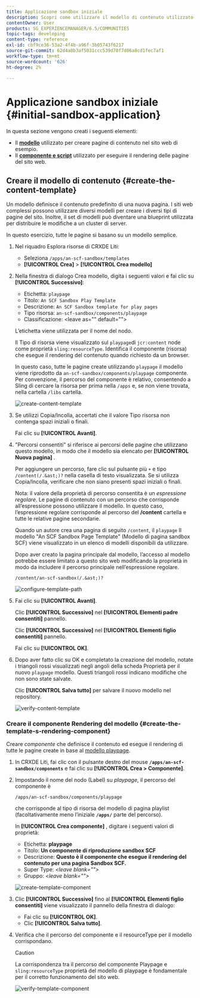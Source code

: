 ```yaml
---
title: Applicazione sandbox iniziale
description: Scopri come utilizzare il modello di contenuto utilizzato per creare pagine di contenuto e un componente e uno script utilizzati per il rendering delle pagine del sito web.
contentOwner: User
products: SG_EXPERIENCEMANAGER/6.5/COMMUNITIES
topic-tags: developing
content-type: reference
exl-id: cbf9ce36-53a2-4f4b-a96f-3b05743f6217
source-git-commit: 62d4a8b3af5031ccc539d78f7d06a8cd1fec7af1
workflow-type: tm+mt
source-wordcount: '626'
ht-degree: 2%

---
```


# Applicazione sandbox iniziale {#initial-sandbox-application}

In questa sezione vengono creati i seguenti elementi:

* Il **[modello](#createthepagetemplate)** utilizzato per creare pagine di contenuto nel sito web di esempio.
* Il **[componente e script](#create-the-template-s-rendering-component)** utilizzato per eseguire il rendering delle pagine del sito web.

## Creare il modello di contenuto {#create-the-content-template}

Un modello definisce il contenuto predefinito di una nuova pagina. I siti web complessi possono utilizzare diversi modelli per creare i diversi tipi di pagine del sito. Inoltre, il set di modelli può diventare una blueprint utilizzata per distribuire le modifiche a un cluster di server.

In questo esercizio, tutte le pagine si basano su un modello semplice.

1. Nel riquadro Esplora risorse di CRXDE Liti:

   * Seleziona `/apps/an-scf-sandbox/templates`
   * **[!UICONTROL Crea]** > **[!UICONTROL Crea modello]**

1. Nella finestra di dialogo Crea modello, digita i seguenti valori e fai clic su **[!UICONTROL Successivo]**:

   * Etichetta: `playpage`
   * Titolo: `An SCF Sandbox Play Template`
   * Descrizione: `An SCF Sandbox template for play pages`
   * Tipo risorsa: `an-scf-sandbox/components/playpage`
   * Classificazione: &lt;leave as=&quot;&quot; default=&quot;&quot;>

   L’etichetta viene utilizzata per il nome del nodo.

   Il Tipo di risorsa viene visualizzato sul `playpage`di `jcr:content` node come proprietà `sling:resourceType`. Identifica il componente (risorsa) che esegue il rendering del contenuto quando richiesto da un browser.

   In questo caso, tutte le pagine create utilizzando `playpage` il modello viene riprodotto da `an-scf-sandbox/components/playpage` componente. Per convenzione, il percorso del componente è relativo, consentendo a Sling di cercare la risorsa per prima nella `/apps` e, se non viene trovata, nella cartella `/libs` cartella.

   ![create-content-template](assets/create-content-template-1.png)

1. Se utilizzi Copia/Incolla, accertati che il valore Tipo risorsa non contenga spazi iniziali o finali.

   Fai clic su **[!UICONTROL Avanti]**.

1. &quot;Percorsi consentiti&quot; si riferisce ai percorsi delle pagine che utilizzano questo modello, in modo che il modello sia elencato per **[!UICONTROL Nuova pagina]** .

   Per aggiungere un percorso, fare clic sul pulsante più `+` e tipo `/content(/.&ast;)?` nella casella di testo visualizzata. Se si utilizza Copia/Incolla, verificare che non siano presenti spazi iniziali o finali.

   Nota: il valore della proprietà di percorso consentita è un *espressione regolare*. Le pagine di contenuto con un percorso che corrisponde all’espressione possono utilizzare il modello. In questo caso, l’espressione regolare corrisponde al percorso del **/content** cartella e tutte le relative pagine secondarie.

   Quando un autore crea una pagina di seguito `/content`, il `playpage` Il modello &quot;An SCF Sandbox Page Template&quot; (Modello di pagina sandbox SCF) viene visualizzato in un elenco di modelli disponibili da utilizzare.

   Dopo aver creato la pagina principale dal modello, l’accesso al modello potrebbe essere limitato a questo sito web modificando la proprietà in modo da includere il percorso principale nell’espressione regolare.

   `/content/an-scf-sandbox(/.&ast;)?`

   ![configure-template-path](assets/configure-template-path.png)

1. Fai clic su **[!UICONTROL Avanti]**.

   Clic **[!UICONTROL Successivo]** nel **[!UICONTROL Elementi padre consentiti]** pannello.

   Clic **[!UICONTROL Successivo]** nel **[!UICONTROL Elementi figlio consentiti]** pannello.

   Fai clic su **[!UICONTROL OK]**.

1. Dopo aver fatto clic su OK e completato la creazione del modello, notate i triangoli rossi visualizzati negli angoli della scheda Proprietà per il nuovo `playpage` modello. Questi triangoli rossi indicano modifiche che non sono state salvate.

   Clic **[!UICONTROL Salva tutto]** per salvare il nuovo modello nel repository.

   ![verify-content-template](assets/verify-content-template.png)

### Creare il componente Rendering del modello {#create-the-template-s-rendering-component}

Creare *componente* che definisce il contenuto ed esegue il rendering di tutte le pagine create in base al [modello playpage](#createthepagetemplate).

1. In CRXDE Liti, fai clic con il pulsante destro del mouse **`/apps/an-scf-sandbox/components`** e fai clic su **[!UICONTROL Crea > Componente]**.
1. Impostando il nome del nodo (Label) su *playpage*, il percorso del componente è

   `/apps/an-scf-sandbox/components/playpage`

   che corrisponde al tipo di risorsa del modello di pagina playlist (facoltativamente meno l’iniziale **`/apps/`** parte del percorso).

   In **[!UICONTROL Crea componente]** , digitare i seguenti valori di proprietà:

   * Etichetta: **playpage**
   * Titolo: **Un componente di riproduzione sandbox SCF**
   * Descrizione: **Questo è il componente che esegue il rendering del contenuto per una pagina Sandbox SCF.**
   * Super Type: *&lt;leave blank=&quot;&quot;>*
   * Gruppo: *&lt;leave blank=&quot;&quot;>*

   ![create-template-component](assets/create-template-component.png)

1. Clic **[!UICONTROL Successivo]** fino al **[!UICONTROL Elementi figlio consentiti]** viene visualizzato il pannello della finestra di dialogo:

   * Fai clic su **[!UICONTROL OK]**.
   * Clic **[!UICONTROL Salva tutto]**.

1. Verifica che il percorso del componente e il resourceType per il modello corrispondano.

   >[!CAUTION]
   >
   >La corrispondenza tra il percorso del componente Playpage e `sling:resourceType` proprietà del modello di playpage è fondamentale per il corretto funzionamento del sito web.

   ![verify-template-component](assets/verify-template-component.png)
